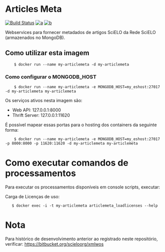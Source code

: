 # Articles Meta


[![Build Status](https://travis-ci.org/scieloorg/articles_meta.svg)](https://travis-ci.org/scieloorg/articles_meta)
[![a](https://images.microbadger.com/badges/image/scieloorg/articles_meta.svg)](https://hub.docker.com/r/scieloorg/articles_meta)
[![b](https://images.microbadger.com/badges/version/scieloorg/articles_meta.svg)](https://hub.docker.com/r/scieloorg/articles_meta)


Webservices para fornecer metadados de artigos SciELO da Rede SciELO (armazenados no MongoDB).

## Como utilizar esta imagem

```shell
    $ docker run --name my-articlemeta -d my-articlemeta
```


### Como configurar o MONGODB_HOST

```shell
    $ docker run --name my-articlemeta -e MONGODB_HOST=my_eshost:27017 -d my-articlemeta my-articlemeta
```

Os serviços ativos nesta imagem são:

 * Web API: 127.0.0.1:8000
 * Thrift Server: 127.0.0.1:11620


É possível mapear essas portas para o hosting dos containers da seguinte forma:

```shell
    $ docker run --name my-articlemeta -e MONGODB_HOST=my_eshost:27017 -p 8000:8000 -p 11620:11620 -d my-articlemeta my-articlemeta
```

# Como executar comandos de processamentos

Para executar os processamentos disponíveis em console scripts, executar:

Carga de Licenças de uso:

```shell
   $ docker exec -i -t my-articlemeta articlemeta_loadlicenses --help
```

# Nota

Para histórico de desenvolvimento anterior ao registrado neste repositório, verificar: https://bitbucket.org/scieloorg/xmlwos
